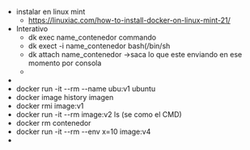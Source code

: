 - instalar en linux mint
	- https://linuxiac.com/how-to-install-docker-on-linux-mint-21/
- Interativo
	- dk exec name_contenedor commando
	- dk exect -i name_contenedor bash(/bin/sh
	- dk attach name_contenedor ->saca lo que este enviando en  ese momento por consola
	-
-
- docker run -it --rm --name ubu:v1 ubuntu
- docker image history imagen
- docker rmi image:v1
- docker run -it --rm image:v2 ls (se como el CMD)
- docker rm contenedor
- docker run -it --rm --env x=10 image:v4
-